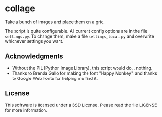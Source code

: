 collage
=======

Take a bunch of images and place them on a grid.

The script is quite configurable. All current config options are in the file
``settings.py``. To change them, make a file ``settings_local.py`` and
overwrite whichever settings you want.


Acknowledgments
---------------

* Without the PIL (Python Image Library), this script would do... nothing.
* Thanks to Brenda Gallo for making the font "Happy Monkey", and thanks to
  Google Web Fonts for helping me find it.


License
-------

This software is licensed under a BSD License. Please read the file LICENSE
for more information.
